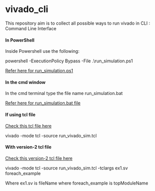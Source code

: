 # vivado_cli
This repository aim is to collect all possible ways to run vivado in CLI : Command Line Interface

#### In PowerShell

Inside Powershell use the following:

 powershell -ExecutionPolicy Bypass -File .\run_simulation.ps1

 [Refer here for run_simulation.ps1](https://github.com/visionvlsi/vivado_cli/blob/main/run_simulation.ps1)

 #### In the cmd window

In the cmd terminal type the file name run_simulation.bat

 [Refer here for run_simulation.bat file](https://github.com/visionvlsi/vivado_cli/blob/main/run_simulation.bat)

 #### If using tcl file
[Check this tcl file here](https://github.com/visionvlsi/vivado_cli/blob/main/run_vivado_sim.tcl)

vivado -mode tcl -source run_vivado_sim.tcl

#### With version-2 tcl file 
[Check this version-2 tcl file here](https://github.com/visionvlsi/vivado_cli/blob/main/run_vivado_sim_v2.tcl)

vivado -mode tcl -source run_vivado_sim.tcl -tclargs ex1.sv foreach_example

Where ex1.sv is fileName
where foreach_example is topModuleName
